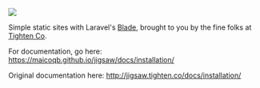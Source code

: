 ![](https://raw.githubusercontent.com/tightenco/jigsaw/master/logo.png)

Simple static sites with Laravel's [Blade](http://laravel.com/docs/5.0/templates), brought to you by the fine folks at [Tighten Co](http://tighten.co).

For documentation, go here: https://maicoqb.github.io/jigsaw/docs/installation/

Original documentation here: http://jigsaw.tighten.co/docs/installation/
